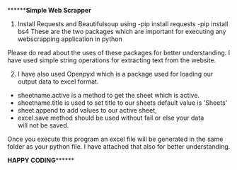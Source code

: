 **********************Simple Web Scrapper****************

1. Install Requests and Beautifulsoup using 
   -pip install requests
   -pip install bs4
These are the two packages which are important for executing any webscrapping application in python

Please do read about the uses of these packages for better understanding.
I have used simple string operations for extracting text from the website.

2. I have also used Openpyxl which is a package used for loading our output data to excel format.
  - sheetname.active is a method to get the sheet which is active.
  - sheetname.title is used to set title to our sheets default value      is 'Sheets'
  - sheet.append to add values to our active sheet,
  - excel.save method should be used without fail or else your data  
    will not be saved.

Once you execute this program an excel file will be generated in the same folder as your python file.
I have attached that also for better understanding.

******************HAPPY CODING************************
